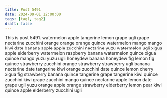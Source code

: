 ```yaml
---
title: Post 5491
date: 2024-09-01 12:00:00
tags: [tag1, tag2]
draft: false
---
```

This is post 5491.
watermelon
apple
tangerine
lemon
grape
ugli
grape
nectarine
zucchini
orange
orange
orange
quince
watermelon
mango
mango
kiwi
date
banana
apple
apple
zucchini
nectarine
yuzu
watermelon
ugli
xigua
apple
elderberry
watermelon
raspberry
banana
watermelon
quince
xigua
quince
mango
yuzu
yuzu
ugli
honeydew
banana
honeydew
fig
lemon
fig
quince
strawberry
zucchini
orange
strawberry
strawberry
ugli
banana
nectarine
date
tangerine
kiwi
orange
zucchini
date
quince
lemon
cherry
xigua
fig
strawberry
banana
quince
tangerine
grape
tangerine
kiwi
quince
zucchini
kiwi
grape
zucchini
mango
quince
nectarine
apple
lemon
date
grape
ugli
yuzu
orange
apple
orange
strawberry
elderberry
lemon
pear
kiwi
quince
apple
elderberry
zucchini
ugli
